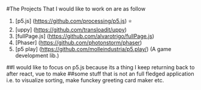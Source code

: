 #The Projects That I would like to work on are as follow

1. [p5.js] (https://github.com/processing/p5.js) ⭐
2. [uppy] (https://github.com/transloadit/uppy)
3. [fullPage.js] (https://github.com/alvarotrigo/fullPage.js)
4. [Phaser] (https://github.com/photonstorm/phaser)
5. [p5 play] (https://github.com/molleindustria/p5.play/) (A game development lib.)

##I would like to focus on p5.js because its a thing I keep returning back to after react, vue to make
##some stuff that is not an full fledged application i.e. to visualize sorting, make funckey greeting card maker etc. 
